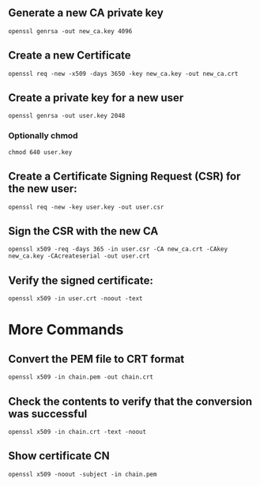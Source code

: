 ## Generate a new CA private key
```
openssl genrsa -out new_ca.key 4096
```
## Create a new Certificate
```
openssl req -new -x509 -days 3650 -key new_ca.key -out new_ca.crt
```
## Create a private key for a new user
```
openssl genrsa -out user.key 2048
```
### Optionally chmod 
```
chmod 640 user.key
```
## Create a Certificate Signing Request (CSR) for the new user:
```
openssl req -new -key user.key -out user.csr
```
## Sign the CSR with the new CA
```
openssl x509 -req -days 365 -in user.csr -CA new_ca.crt -CAkey new_ca.key -CAcreateserial -out user.crt
```
## Verify the signed certificate:
```
openssl x509 -in user.crt -noout -text
```

# More Commands

## Convert the PEM file to CRT format
```
openssl x509 -in chain.pem -out chain.crt
```
## Check the contents to verify that the conversion was successful
```
openssl x509 -in chain.crt -text -noout
```

## Show certificate CN
```
openssl x509 -noout -subject -in chain.pem
```


